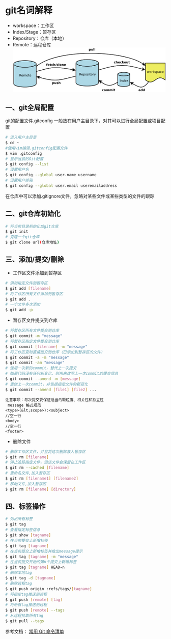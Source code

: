 # git名词解释
- workspace：工作区
- Index/Stage：暂存区
- Repository：仓库（本地）
- Remote：远程仓库
![常用git命令图示](images/图解git基本命令.png)

## 一、git全局配置
git的配置文件.gitconfig 一般放在用户主目录下，对其可以进行全局配置或项目配置 
```  bash
# 进入用户主目录
$ cd ~
#使用vim编辑.gitconfig配置文件
$ vim .gitconfig
# 显示当前的Git配置
$ git config --list
# 设置用户名
$ git config --global user.name username  
# 设置用户邮箱          
$ git config --global user.email useremailaddress
```
在仓库中可以添加.gitignore文件，忽略对某些文件或某些类型的文件的跟踪

## 二、git仓库初始化
``` bash
# 将当前目录初始化成git仓库
$ git init
# 克隆一个git仓库
$ git clone url(仓库地址)
```
## 三、添加/提交/删除
- 工作区文件添加到暂存区
```bash
# 添加指定文件到暂存区
$ git add [filename]
# 将工作区所有文件添加到暂存区
$ git add .
# 一个文件多次添加
$ git add -p
```
- 暂存区文件提交到仓库
 
```bash
# 将暂存区所有文件提交到仓库
$ git commit -m "message"
# 将暂存区指定文件提交到仓库
$ git commit [filename] -m "message"
# 将工作区变动直接提交到仓库（已添加到暂存区的文件）
$ git commit -a -m "message"
$ git commit -am "message"
# 使用一次新的commit，替代上一次提交
# 如果代码没有任何新变化，则用来改写上一次commit的提交信息
$ git commit --amend -m [message]
# 重做上一次commit，并包括指定文件的新变化
$ git commit --amend [file1] [file2] ...
```

	注意事项：每次提交要保证适当的颗粒度、相关性和独立性
	 message 格式规范
	<type>(&lt;scope>):<subject>
	//空一行
	<body>
	//空一行
	<footer>


- 删除文件

```bash
# 删除工作区文件，并且将这次删除放入暂存区 
$ git rm [filename]
# 停止追踪指定文件，但该文件会保留在工作区
$ git rm --cached [filename]
# 重命名文件,加入暂存区
$ git rm [filename1] [filename2]
# 移动文件,加入暂存区
$ git rm [filename] [directory]
```
## 四、标签操作
```bash
# 列出所有标签
$ git tag
# 查看指定标签信息
$ git show [tagname]
# 在当前提交上新增标签
$ git tag [tagname]
# 在当前提交上新增标签并给出message提示
$ git tag [tagname] -m "message"
# 在当前提交开始的第n个提交上新增标签
$ git tag [tagname] HEAD~n
# 删除本地tag
$ git tag -d [tagname]
# 删除远程tag
$ git push origin :refs/tags/[tagname]
# 将指定tag推送到远程
$ git push [remote] [tag]
# 将所有tag推送到远程
$ git push [remote] --tags
# 从远程拉取所有tag
$ git pull --tags
```










参考文档：
[常用 Git 命令清单](http://www.ruanyifeng.com/blog/2015/12/git-cheat-sheet.html)